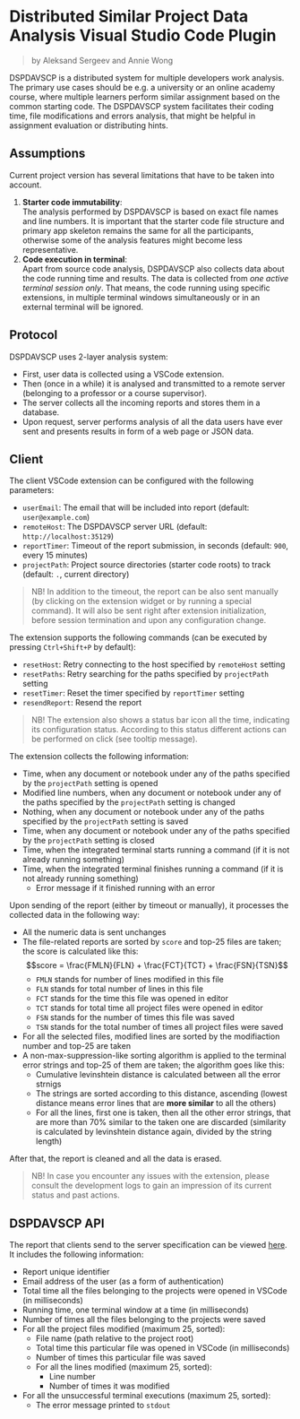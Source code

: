 # Distributed Similar Project Data Analysis Visual Studio Code Plugin

> by Aleksand Sergeev and Annie Wong

DSPDAVSCP is a distributed system for multiple developers work analysis.
The primary use cases should be e.g. a university or an online academy course, where multiple learners perform similar assignment based on the common starting code.
The DSPDAVSCP system facilitates their coding time, file modifications and errors analysis, that might be helpful in assignment evaluation or distributing hints.

## Assumptions

Current project version has several limitations that have to be taken into account.

1. **Starter code immutability**:  
    The analysis performed by DSPDAVSCP is based on exact file names and line numbers.
    It is important that the starter code file structure and primary app skeleton remains the same for all the participants, otherwise some of the analysis features might become less representative.
2. **Code execution in terminal**:  
    Apart from source code analysis, DSPDAVSCP also collects data about the code running time and results.
    The data is collected from _one active terminal session only_.
    That means, the code running using specific extensions, in multiple terminal windows simultaneously or in an external terminal will be ignored.

## Protocol

DSPDAVSCP uses 2-layer analysis system:

- First, user data is collected using a VSCode extension.
- Then (once in a while) it is analysed and transmitted to a remote server (belonging to a professor or a course supervisor).
- The server collects all the incoming reports and stores them in a database.
- Upon request, server performs analysis of all the data users have ever sent and presents results in form of a web page or JSON data.

## Client

The client VSCode extension can be configured with the following parameters:

- `userEmail`: The email that will be included into report (default: `user@example.com`)
- `remoteHost`: The DSPDAVSCP server URL (default: `http://localhost:35129`)
- `reportTimer`: Timeout of the report submission, in seconds (default: `900`, every 15 minutes)
- `projectPath`: Project source directories (starter code roots) to track (default: `.`, current directory)

> NB! In addition to the timeout, the report can be also sent manually (by clicking on the extension widget or by running a special command).
> It will also be sent right after extension initialization, before session termination and upon any configuration change.

The extension supports the following commands (can be executed by pressing `Ctrl+Shift+P` by default):

- `resetHost`: Retry connecting to the host specified by `remoteHost` setting
- `resetPaths`: Retry searching for the paths specified by `projectPath` setting
- `resetTimer`: Reset the timer specified by `reportTimer` setting
- `resendReport`: Resend the report

> NB! The extension also shows a status bar icon all the time, indicating its configuration status.
> According to this status different actions can be performed on click (see tooltip message).

The extension collects the following information:

- Time, when any document or notebook under any of the paths specified by the `projectPath` setting is opened
- Modified line numbers, when any document or notebook under any of the paths specified by the `projectPath` setting is changed
- Nothing, when any document or notebook under any of the paths specified by the `projectPath` setting is saved
- Time, when any document or notebook under any of the paths specified by the `projectPath` setting is closed
- Time, when the integrated terminal starts running a command (if it is not already running something)
- Time, when the integrated terminal finishes running a command (if it is not already running something)
  - Error message if it finished running with an error

Upon sending of the report (either by timeout or manually), it processes the collected data in the following way:

- All the numeric data is sent unchanges
- The file-related reports are sorted by `score` and top-25 files are taken; the score is calculated like this:
    $$score = \frac{FMLN}{FLN} + \frac{FCT}{TCT} + \frac{FSN}{TSN}$$
    - `FMLN` stands for number of lines modified in this file
    - `FLN` stands for total number of lines in this file
    - `FCT` stands for the time this file was opened in editor
    - `TCT` stands for total time all project files were opened in editor
    - `FSN` stands for the number of times this file was saved
    - `TSN` stands for the total number of times all project files were saved
- For all the selected files, modified lines are sorted by the modifiaction number and top-25 are taken
- A non-max-suppression-like sorting algorithm is applied to the terminal error strings and top-25 of them are taken; the algorithm goes like this:
    - Cumulative levinshtein distance is calculated between all the error strnigs
    - The strings are sorted according to this distance, ascending (lowest distance means error lines that are **more similar** to all the others)
    - For all the lines, first one is taken, then all the other error strings, that are more than 70% similar to the taken one are discarded (similarity is calculated by levinshtein distance again, divided by the string length)

After that, the report is cleaned and all the data is erased.

> NB! In case you encounter any issues with the extension, please consult the development logs to gain an impression of its current status and past actions.

## DSPDAVSCP API

The report that clients send to the server specification can be viewed [here](https://rest.wiki/?https://raw.githubusercontent.com/pseusys/dspdavscp/refs/heads/main/DSPDAVSCPAPI.yaml).
It includes the following information:

- Report unique identifier
- Email address of the user (as a form of authentication)
- Total time all the files belonging to the projects were opened in VSCode (in milliseconds)
- Running time, one terminal window at a time (in milliseconds)
- Number of times all the files belonging to the projects were saved
- For all the project files modified (maximum 25, sorted):
  - File name (path relative to the project root)
  - Total time this particular file was opened in VSCode (in milliseconds)
  - Number of times this particular file was saved
  - For all the lines modified (maximum 25, sorted):
    - Line number
    - Number of times it was modified
- For all the unsuccessful terminal executions (maximum 25, sorted):
  - The error message printed to `stdout`

